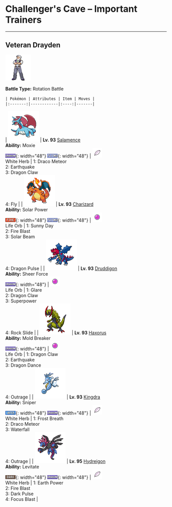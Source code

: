 # Challenger's Cave – Important Trainers

---

## Veteran Drayden

![Veteran Drayden](../../assets/important_trainers/drayden.png "Veteran Drayden")

**Battle Type:** Rotation Battle

    | Pokémon | Attributes | Item | Moves |
    |:-------:|------------|:----:|-------|
| ![Salamence](../../assets/sprites/salamence/front.png "Salamence: As a result of its long-held dream of flying, its cellular structure changed, and wings grew out.") | **Lv. 93** [Salamence](../../pokemon/salamence.md/)<br>**Ability:** <span class="tooltip" title="Boosts Attack after knocking out any Pokémon.">Moxie</span><br>![dragon](../../assets/types/dragon.png "Dragon"){: width="48"} ![flying](../../assets/types/flying.png "Flying"){: width="48"} | ![White Herb](../../assets/items/white-herb.png "White Herb")<br><span class="tooltip" title="An item to be held by a Pokémon. It restores any lowered stat in battle. It can be used only once.">White Herb</span> | 1: <span class='tooltip' title='Comets are summoned down from the sky onto the target. The attack’s recoil harshly reduces the user’s Sp. Atk stat.'>Draco Meteor</span><br>2: <span class='tooltip' title='The user sets off an earthquake that strikes those around it.'>Earthquake</span><br>3: <span class='tooltip' title='The user slashes the target with huge, sharp claws.'>Dragon Claw</span><br>4: <span class='tooltip' title='The user soars, then strikes its target on the second turn. It can also be used for flying to any familiar town.'>Fly</span> |
| ![Charizard](../../assets/sprites/charizard/front.png "Charizard: It is said that Charizard’s fire burns hotter if it has experienced harsh battles.") | **Lv. 93** [Charizard](../../pokemon/charizard.md/)<br>**Ability:** <span class="tooltip" title="In sunshine, Sp. Atk is boosted but HP decreases.">Solar Power</span><br>![fire](../../assets/types/fire.png "Fire"){: width="48"} ![flying](../../assets/types/flying.png "Flying"){: width="48"} | ![Life Orb](../../assets/items/life-orb.png "Life Orb")<br><span class="tooltip" title="An item to be held by a Pokémon. It boosts the power of moves, but at the cost of some HP on each hit.">Life Orb</span> | 1: <span class='tooltip' title='The user intensifies the sun for five turns, powering up Fire-type moves.'>Sunny Day</span><br>2: <span class='tooltip' title='The target is attacked with an intense blast of all-consuming fire. It may also leave the target with a burn.'>Fire Blast</span><br>3: <span class='tooltip' title='A two-turn attack. The user gathers light, then blasts a bundled beam on the second turn.'>Solar Beam</span><br>4: <span class='tooltip' title='The target is attacked with a shock wave generated by the user’s gaping mouth.'>Dragon Pulse</span> |
| ![Druddigon](../../assets/sprites/druddigon/front.png "Druddigon: It warms its body by absorbing sunlight with its wings. When its body temperature falls, it can no longer move.") | **Lv. 93** [Druddigon](../../pokemon/druddigon.md/)<br>**Ability:** <span class="tooltip" title="Removes added effects to increase move damage.">Sheer Force</span><br>![dragon](../../assets/types/dragon.png "Dragon"){: width="48"} | ![Life Orb](../../assets/items/life-orb.png "Life Orb")<br><span class="tooltip" title="An item to be held by a Pokémon. It boosts the power of moves, but at the cost of some HP on each hit.">Life Orb</span> | 1: <span class='tooltip' title='The user intimidates the target with the pattern on its belly to cause paralysis.'>Glare</span><br>2: <span class='tooltip' title='The user slashes the target with huge, sharp claws.'>Dragon Claw</span><br>3: <span class='tooltip' title='The user attacks the target with great power. However, it also lowers the user’s Attack and Defense.'>Superpower</span><br>4: <span class='tooltip' title='Large boulders are hurled at the opposing team to inflict damage. It may also make the targets flinch.'>Rock Slide</span> |
| ![Haxorus](../../assets/sprites/haxorus/front.png "Haxorus: They are kind but can be relentless when defending territory. They challenge foes with tusks that can cut steel.") | **Lv. 93** [Haxorus](../../pokemon/haxorus.md/)<br>**Ability:** <span class="tooltip" title="Moves can be used regardless of Abilities.">Mold Breaker</span><br>![dragon](../../assets/types/dragon.png "Dragon"){: width="48"} | ![Life Orb](../../assets/items/life-orb.png "Life Orb")<br><span class="tooltip" title="An item to be held by a Pokémon. It boosts the power of moves, but at the cost of some HP on each hit.">Life Orb</span> | 1: <span class='tooltip' title='The user slashes the target with huge, sharp claws.'>Dragon Claw</span><br>2: <span class='tooltip' title='The user sets off an earthquake that strikes those around it.'>Earthquake</span><br>3: <span class='tooltip' title='The user vigorously performs a mystic, powerful dance that boosts its Attack and Speed stats.'>Dragon Dance</span><br>4: <span class='tooltip' title='The user rampages and attacks for two to three turns. It then becomes confused, however.'>Outrage</span> |
| ![Kingdra](../../assets/sprites/kingdra/front.png "Kingdra: It lives in caves on the seafloor and creates giant whirlpools every time it moves.") | **Lv. 93** [Kingdra](../../pokemon/kingdra.md/)<br>**Ability:** <span class="tooltip" title="Powers up moves if they become critical hits.">Sniper</span><br>![water](../../assets/types/water.png "Water"){: width="48"} ![dragon](../../assets/types/dragon.png "Dragon"){: width="48"} | ![White Herb](../../assets/items/white-herb.png "White Herb")<br><span class="tooltip" title="An item to be held by a Pokémon. It restores any lowered stat in battle. It can be used only once.">White Herb</span> | 1: <span class='tooltip' title='The user blows a cold breath on the target. This attack always results in a critical hit.'>Frost Breath</span><br>2: <span class='tooltip' title='Comets are summoned down from the sky onto the target. The attack’s recoil harshly reduces the user’s Sp. Atk stat.'>Draco Meteor</span><br>3: <span class='tooltip' title='The user charges at the target and may make it flinch. It can also be used to climb a waterfall.'>Waterfall</span><br>4: <span class='tooltip' title='The user rampages and attacks for two to three turns. It then becomes confused, however.'>Outrage</span> |
| ![Hydreigon](../../assets/sprites/hydreigon/front.png "Hydreigon: This brutal Pokémon travels the skies on its six wings. Anything that moves seems like a foe to it, triggering its attack.") | **Lv. 95** [Hydreigon](../../pokemon/hydreigon.md/)<br>**Ability:** <span class="tooltip" title="Gives full immunity to all Ground-type moves.">Levitate</span><br>![dark](../../assets/types/dark.png "Dark"){: width="48"} ![dragon](../../assets/types/dragon.png "Dragon"){: width="48"} | ![White Herb](../../assets/items/white-herb.png "White Herb")<br><span class="tooltip" title="An item to be held by a Pokémon. It restores any lowered stat in battle. It can be used only once.">White Herb</span> | 1: <span class='tooltip' title='The user makes the ground under the target erupt with power. It may also lower the target’s Sp. Def.'>Earth Power</span><br>2: <span class='tooltip' title='The target is attacked with an intense blast of all-consuming fire. It may also leave the target with a burn.'>Fire Blast</span><br>3: <span class='tooltip' title='The user releases a horrible aura imbued with dark thoughts. It may also make the target flinch.'>Dark Pulse</span><br>4: <span class='tooltip' title='The user heightens its mental focus and unleashes its power. It may also lower the target’s Sp. Def.'>Focus Blast</span> |

